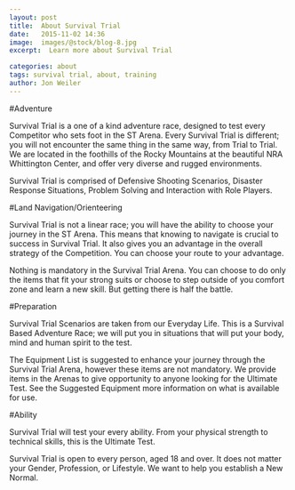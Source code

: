 ```yaml
---
layout: post
title:  About Survival Trial
date:   2015-11-02 14:36
image:  images/@stock/blog-8.jpg
excerpt:  Learn more about Survival Trial 

categories: about
tags: survival trial, about, training
author: Jon Weiler
---
```


#Adventure 

Survival Trial is a one of a kind adventure race, designed to test every Competitor who sets foot in the ST Arena.  Every Survival Trial is different; you will not encounter the same thing in the same way, from Trial to Trial.  We are located in the foothills of the Rocky Mountains at the beautiful NRA Whittington Center, and offer very diverse and rugged environments.

Survival Trial is comprised of Defensive Shooting Scenarios, Disaster Response Situations, Problem Solving and Interaction with Role Players.

#Land Navigation/Orienteering 

Survival Trial is not a linear race; you will have the ability to choose your journey in the ST Arena.  This means that knowing to navigate is crucial to success in Survival Trial.  It also gives you an advantage in the overall strategy of the Competition.  You can choose your route to your advantage. 

Nothing is mandatory in the Survival Trial Arena. You can choose to do only the items that fit your strong suits or choose to step outside of you comfort zone and learn a new skill. But getting there is half the battle.

#Preparation  

Survival Trial Scenarios are taken from our Everyday Life.  This is a Survival Based Adventure Race; we will put you in situations that will put your body, mind and human spirit to the test. 

The Equipment List is suggested to enhance your journey through the Survival Trial Arena, however these items are not mandatory. We provide items in the Arenas to give opportunity to anyone looking for the Ultimate Test. See the Suggested Equipment more information on what is available for use.

#Ability 

Survival Trial will test your every ability.  From your physical strength to technical skills, this is the Ultimate Test. 

Survival Trial is open to every person, aged 18 and over.  It does not matter your Gender, Profession, or Lifestyle.  We want to help you establish a New Normal.  
